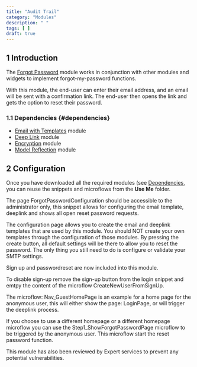 ```yaml
---
title: "Audit Trail"
category: "Modules"
description: " "
tags: [ ]
draft: true
---
```


## 1 Introduction

The [Forgot Password](https://appstore.home.mendix.com/link/app/1296/) module works in conjunction with other modules and widgets to implement forgot-my-password functions. 

With this module, the end-user can enter their email address, and an email will be sent with a confirmation link. The end-user then opens the link and gets the option to reset their password. 

### 1.1 Dependencies {#dependencies}

* [Email with Templates](email-with-templates) module
* [Deep Link](deep-link) module
* [Encryption](encryption) module
* [Model Reflection](model-reflection) module

## 2 Configuration

Once you have downloaded all the required modules (see [Dependencies](#dependencies), you can reuse the snippets and microflows from the **Use Me** folder.

The page ForgotPasswordConfiguration should be accessible to the administrator only, this snippet allows for configuring the email template, deeplink and shows all open reset password requests.

The configuration page allows you to create the email and deeplink templates that are used by this module. You should NOT create your own templates through the configuration of those modules. By pressing the create button, all default settings will be there to allow you to reset the password. The only thing you still need to do is configure or validate your SMTP settings. 

Sign up and passwordreset are now included into this module.

To disable sign-up remove the sign-up button from the login snippet and emtpy the content of the microflow CreateNewUserFromSignUp.

The microflow: Nav_GuestHomePage is an example for a home page for the anonymous user, this will either show the page:  LoginPage,  or will trigger the deeplink process.

If you choose to use a different homepage or a different homepage microflow you can use the Step1_ShowForgotPasswordPage microflow to be triggered by the anonymous user. This microflow start the reset password function.

This module has also been reviewed by Expert services to prevent any potential vulnerabilities. 